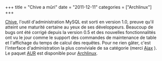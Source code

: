 +++
title = "Chive a mûri"
date = "2011-12-11"
categories = ["Archlinux"]
+++

 [Chive](http://www.chive-project.com/), l'outil d'administration MySQL est
sorti en version 1.0, preuve qu'il atteint une maturité certaine au yeux de ses
développeurs. Beaucoup de bugs ont été corrigé depuis la version 0.5 et des
nouvelles fonctionnalités ont vu le jour comme le support des commandes de
maintenance de table et l'affichage du temps de calcul des requêtes. Pour ne
rien gâter, c'est l'interface d'administration la plus conviviale de sa
catégorie (merci
[Ajax](http://fr.wikipedia.org/wiki/Asynchronous_JavaScript_and_XML) ). Le
paquet [AUR](http://aur.archlinux.org/packages.php?ID=45734) est disponible pour
[Archlinux](http://archlinux.fr/).
